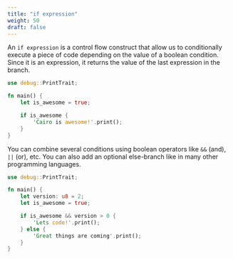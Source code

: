 ```yaml
---
title: "if expression"
weight: 50
draft: false
---
```


An `if expression` is a control flow construct that allow us to conditionally execute a piece of code depending on the value of a boolean condition. Since it is an expression, it returns the value of the last expression in the branch.

```rust {.codebox}
use debug::PrintTrait;

fn main() {
    let is_awesome = true;

    if is_awesome {
        'Cairo is awesome!'.print();
    }
}
```

You can combine several conditions using boolean operators like `&&` (and), `||` (or), etc.
You can also add an optional else-branch like in many other programming languages.

```rust {.codebox}
use debug::PrintTrait;

fn main() {
    let version: u8 = 2;
    let is_awesome = true;

    if is_awesome && version > 0 {
        'Lets code!'.print();
    } else {
        'Great things are coming'.print();
    }
}
```
